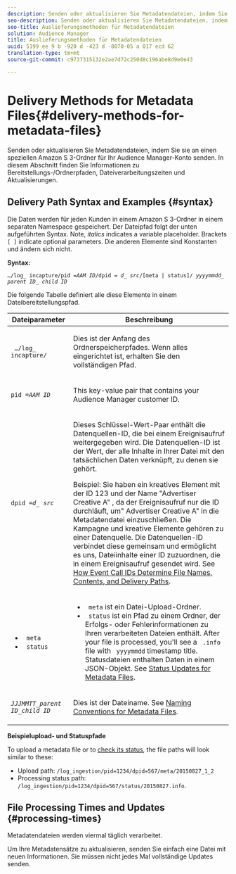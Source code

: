 ```yaml
---
description: Senden oder aktualisieren Sie Metadatendateien, indem Sie sie an einen speziellen Amazon S 3-Ordner für Ihr Audience Manager-Konto senden. In diesem Abschnitt finden Sie Informationen zu Bereitstellungs-/Ordnerpfaden, Dateiverarbeitungszeiten und Aktualisierungen.
seo-description: Senden oder aktualisieren Sie Metadatendateien, indem Sie sie an einen speziellen Amazon S 3-Ordner für Ihr Audience Manager-Konto senden. In diesem Abschnitt finden Sie Informationen zu Bereitstellungs-/Ordnerpfaden, Dateiverarbeitungszeiten und Aktualisierungen.
seo-title: Auslieferungsmethoden für Metadatendateien
solution: Audience Manager
title: Auslieferungsmethoden für Metadatendateien
uuid: 5199 ee 9 b -920 d -423 d -8070-05 a 017 ecd 62
translation-type: tm+mt
source-git-commit: c9737315132e2ae7d72c250d8c196abe8d9e0e43

---
```



# Delivery Methods for Metadata Files{#delivery-methods-for-metadata-files}

Senden oder aktualisieren Sie Metadatendateien, indem Sie sie an einen speziellen Amazon S 3-Ordner für Ihr Audience Manager-Konto senden. In diesem Abschnitt finden Sie Informationen zu Bereitstellungs-/Ordnerpfaden, Dateiverarbeitungszeiten und Aktualisierungen.

## Delivery Path Syntax and Examples {#syntax}

Die Daten werden für jeden Kunden in einem Amazon S 3-Ordner in einem separaten Namespace gespeichert. Der Dateipfad folgt der unten aufgeführten Syntax. Note, *italics* indicates a variable placeholder. Brackets `[ ]` indicate optional parameters. Die anderen Elemente sind Konstanten und ändern sich nicht.

**Syntax:**
<pre><code>…/log_ incapture/pid =<i>AAM ID</i>/dpid = <i>d_ src</i>/[meta | status]/ <i>yyyymmdd</i>_ <i>parent ID</i>_ <i>child ID</i></code></pre>

Die folgende Tabelle definiert alle diese Elemente in einem Dateibereitstellungspfad.

<table id="table_E3DB873D4CB3479AA7173838EB9898CE"> 
 <thead> 
  <tr> 
   <th colname="col1" class="entry"> Dateiparameter </th> 
   <th colname="col2" class="entry"> Beschreibung </th> 
  </tr> 
 </thead>
 <tbody> 
  <tr> 
   <td colname="col1"> <p> <code> …/log_ incapture/</code> </p> </td> 
   <td colname="col2"> <p>Dies ist der Anfang des Ordnerspeicherpfades. Wenn alles eingerichtet ist, erhalten Sie den vollständigen Pfad. </p> </td> 
  </tr> 
  <tr> 
   <td colname="col1"> <p> <code>pid =<i>AAM ID</i></code> </p> </td> 
   <td colname="col2"> <p>This key-value pair that contains your <span class="keyword"> Audience Manager</span> customer ID. </p> </td> 
  </tr> 
  <tr> 
   <td colname="col1"> <p> <code>dpid =<i>d_ src</i></code> </p> </td> 
   <td colname="col2"> <p>Dieses Schlüssel-Wert-Paar enthält die Datenquellen-ID, die bei einem Ereignisaufruf weitergegeben wird. Die Datenquellen-ID ist der Wert, der alle Inhalte in Ihrer Datei mit den tatsächlichen Daten verknüpft, zu denen sie gehört. </p> <p>Beispiel: Sie haben ein kreatives Element mit der ID 123 und der Name "Advertiser Creative A" , da der Ereignisaufruf nur die ID durchläuft, um" Advertiser Creative A" in die Metadatendatei einzuschließen. Die Kampagne und kreative Elemente gehören zu einer Datenquelle. Die Datenquellen-ID verbindet diese gemeinsam und ermöglicht es uns, Dateiinhalte einer ID zuzuordnen, die in einem Ereignisaufruf gesendet wird. See <a href="../../../reporting/audience-optimization-reports/metadata-files-intro/metadata-file-overview.md#how-ids-shape-file-names"> How Event Call IDs Determine File Names, Contents, and Delivery Paths</a>. </p> </td> 
  </tr> 
  <tr> 
   <td colname="col1"> 
    <ul id="ul_8AFA4E7FCE984789AF05EA31718F39CD"> 
     <li id="li_A493880F6ECB467DBB590226CC7A5847"> <code> meta</code> </li> 
     <li id="li_2D6DAC956D084A1DB43C9C5B2C821F87"> <code> status</code> </li> 
    </ul> </td> 
   <td colname="col2"> <p> 
     <ul id="ul_5907ADF5B20C4FEC94EF5A09BE02F2CD"> 
      <li id="li_AE70B44FEDCF4A05ADAFF4E49296F67D"> <code> meta</code> ist ein Datei-Upload-Ordner. </li> 
      <li id="li_2ADEA90E01364E888CAAAB8A65A6383F"> <code> status</code> ist ein Pfad zu einem Ordner, der Erfolgs- oder Fehlerinformationen zu Ihren verarbeiteten Dateien enthält. After your file is processed, you'll see a <code> .info</code> file with <code> yyyymmdd</code> timestamp title. Statusdateien enthalten Daten in einem JSON-Objekt. See <a href="../../../reporting/audience-optimization-reports/metadata-files-intro/metadata-update-status.md"> Status Updates for Metadata Files</a>. </li> 
     </ul> </p> </td> 
  </tr> 
  <tr> 
   <td colname="col1"> <p> <code><i>JJJMMTT</i>_<i>parent ID</i>_<i>child ID</i></code> </p> </td> 
   <td colname="col2"> <p>Dies ist der Dateiname. See <a href="../../../reporting/audience-optimization-reports/metadata-files-intro/metadata-file-names.md"> Naming Conventions for Metadata Files</a>. </p> </td> 
  </tr> 
 </tbody> 
</table>

**Beispielupload- und Statuspfade**

To upload a metadata file or to [check its status](../../../reporting/audience-optimization-reports/metadata-files-intro/metadata-update-status.md), the file paths will look similar to these:

* Upload path: `/log_ingestion/pid=1234/dpid=567/meta/20150827_1_2`
* Processing status path: `/log_ingestion/pid=1234/dpid=567/status/20150827.info`.

## File Processing Times and Updates {#processing-times}

Metadatendateien werden viermal täglich verarbeitet.

Um Ihre Metadatensätze zu aktualisieren, senden Sie einfach eine Datei mit neuen Informationen. Sie müssen nicht jedes Mal vollständige Updates senden.
